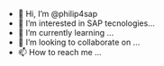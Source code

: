 - 👋 Hi, I’m @philip4sap
- 👀 I’m interested in SAP tecnologies...
- 🌱 I’m currently learning ...
- 💞️ I’m looking to collaborate on ...
- 📫 How to reach me ...

<!---
philip4sap/philip4sap is a ✨ special ✨ repository because its `README.md` (this file) appears on your GitHub profile.
You can click the Preview link to take a look at your changes.
--->
